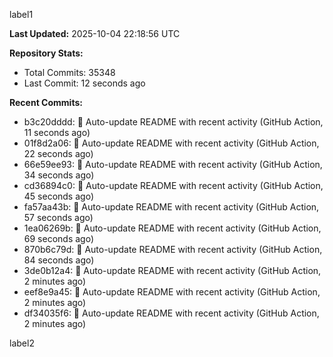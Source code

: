 
label1 
<!-- ACTIVITY_START -->
**Last Updated:** 2025-10-04 22:18:56 UTC

**Repository Stats:**
- Total Commits: 35348
- Last Commit: 12 seconds ago

**Recent Commits:**
- b3c20dddd: 🤖 Auto-update README with recent activity (GitHub Action, 11 seconds ago)
- 01f8d2a06: 🤖 Auto-update README with recent activity (GitHub Action, 22 seconds ago)
- 66e59ee93: 🤖 Auto-update README with recent activity (GitHub Action, 34 seconds ago)
- cd36894c0: 🤖 Auto-update README with recent activity (GitHub Action, 45 seconds ago)
- fa57aa43b: 🤖 Auto-update README with recent activity (GitHub Action, 57 seconds ago)
- 1ea06269b: 🤖 Auto-update README with recent activity (GitHub Action, 69 seconds ago)
- 870b6c79d: 🤖 Auto-update README with recent activity (GitHub Action, 84 seconds ago)
- 3de0b12a4: 🤖 Auto-update README with recent activity (GitHub Action, 2 minutes ago)
- eef8e9a45: 🤖 Auto-update README with recent activity (GitHub Action, 2 minutes ago)
- df34035f6: 🤖 Auto-update README with recent activity (GitHub Action, 2 minutes ago)
<!-- ACTIVITY_END -->

label2
